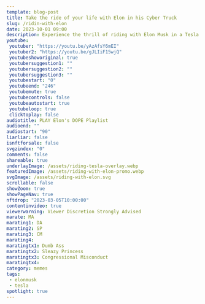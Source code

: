 ```yaml
---
template: blog-post
title: Take the ride of your life with Elon in his Cyber Truck
slug: /ridin-with-elon
date: 2023-10-01 09:00
description: Experience the thrill of riding with Elon Musk in a Tesla Cyber Truck
youtube:
 youtuber: "https://youtu.be/yAzAfsY6mEI"
 youtuber2: "https://youtu.be/gJLIiF15wjQ"
 youtubeshoworiginal: true
 youtubersuggestion1: ""
 youtubersuggestion2: ""
 youtubersuggestion3: ""
 youtubestart: "0"
 youtubeend: "246"
 youtubemute: true
 youtubecontrols: false
 youtubeautostart: true
 youtubeloop: true
 clicktoplay: false
audiotitle: PLAY Elon's DOPE Playlist
audioend: ""
audiostart: "90"
liarliar: false
isnftforsale: false
svgzindex: "0"
comments: false
shareable: true
underlayImage: /assets/riding-tesla-overlay.webp
featuredImage: /assets/riding-with-elon-promo.webp
svgImage: /assets/riding-with-elon.svg
scrollable: false
showZoom: true
showPageNav: true
nftdrop: "2023-03-05T10:00:00"
contentinvideo: true
viewerwarning: Viewer Discretion Strongly Advised
marate: MA
marating1: DA
marating2: SP
marating3: CM
marating4: 
maratingtx1: Dumb Ass
maratingtx2: Sleazy Princess
maratingtx3: Congressional Misconduct
maratingtx4: 
category: memes
tags: 
 - elonmusk
 - tesla
spotlight: true
---
```




<!-- https://youtu.be/_E8NpjpTxd8 -->